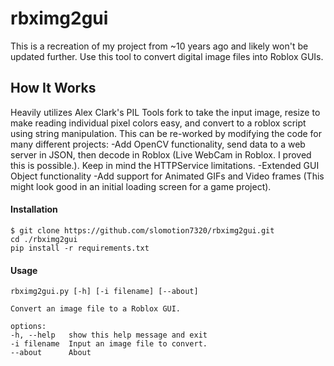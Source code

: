 # rbximg2gui
This is a recreation of my project from ~10 years ago and likely won't be updated further.
Use this tool to convert digital image files into Roblox GUIs.

## How It Works
Heavily utilizes Alex Clark's PIL Tools fork to take the input image, resize to make reading individual pixel colors easy, and convert to a roblox script using string manipulation. 
    This can be re-worked by modifying the code for many different projects:
    -Add OpenCV functionality, send data to a web server in JSON, then decode in Roblox (Live WebCam in Roblox. I proved this is possible.). Keep in mind the HTTPService limitations.
    -Extended GUI Object functionality
    -Add support for Animated GIFs and Video frames (This might look good in an initial loading screen for a game project).
    
#### Installation
    $ git clone https://github.com/slomotion7320/rbximg2gui.git
    cd ./rbximg2gui
    pip install -r requirements.txt

#### Usage
    rbximg2gui.py [-h] [-i filename] [--about]

    Convert an image file to a Roblox GUI.

    options:
    -h, --help   show this help message and exit
    -i filename  Input an image file to convert.
    --about      About
